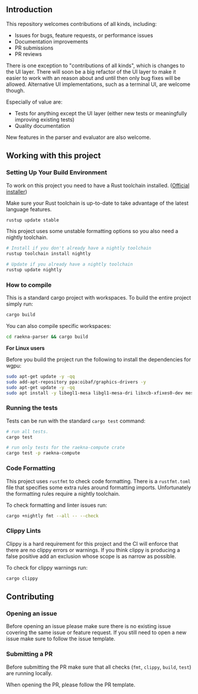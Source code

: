 ## Introduction

This repository welcomes contributions of all kinds, including:

- Issues for bugs, feature requests, or performance issues
- Documentation improvements
- PR submissions
- PR reviews

There is one exception to "contributions of all kinds", which is changes to the UI layer. There will soon be a big refactor of the UI layer to make it easier to work with an reason about and until then only bug fixes will be allowed. Alternative UI implementations, such as a terminal UI, are welcome though.

Especially of value are:
- Tests for anything except the UI layer (either new tests or meaningfully improving existing tests)
- Quality documentation

New features in the parser and evaluator are also welcome.

## Working with this project

### Setting Up Your Build Environment

To work on this project you need to have a Rust toolchain installed. ([Official installer](https://www.rust-lang.org/tools/install))

Make sure your Rust toolchain is up-to-date to take advantage of the latest language features.

```bash
rustup update stable
```

This project uses some unstable formatting options so you also need a nightly toolchain.

```bash
# Install if you don't already have a nightly toolchain
rustup toolchain install nightly

# Update if you already have a nightly toolchain
rustup update nightly
```

### How to compile

This is a standard cargo project with workspaces. To build the entire project simply run:

```bash
cargo build
```

You can also compile specific workspaces:

```bash
cd raekna-parser && cargo build
```

**For Linux users**

Before you build the project run the following to install the dependencies for wgpu:

```bash
sudo apt-get update -y -qq
sudo add-apt-repository ppa:oibaf/graphics-drivers -y
sudo apt-get update -y -qq
sudo apt install -y libegl1-mesa libgl1-mesa-dri libxcb-xfixes0-dev mesa-vulkan-drivers
```

### Running the tests

Tests can be run with the standard `cargo test` command:

```bash
# run all tests.
cargo test

# run only tests for the raekna-compute crate
cargo test -p raekna-compute
```

### Code Formatting

This project uses `rustfmt` to check code formatting. There is a `rustfmt.toml` file that specifies some extra rules around formatting imports. Unfortunately the formatting rules require a nightly toolchain.

To check formatting and linter issues run:

```bash
cargo +nightly fmt --all -- --check
```

### Clippy Lints

Clippy is a hard requirement for this project and the CI will enforce that there are no clippy errors or warnings. If you think clippy is producing a false positive add an exclusion whose scope is as narrow as possible.

To check for clippy warnings run:

```bash
cargo clippy
```

## Contributing 

### Opening an issue 

Before opening an issue please make sure there is no existing issue covering the same issue or feature request. If you still need to open a new issue make sure to follow the issue template.

### Submitting a PR

Before submitting the PR make sure that all checks (`fmt`, `clippy`, `build`, `test`) are running locally.

When opening the PR, please follow the PR template.